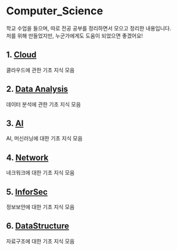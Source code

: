 # Computer_Science
학교 수업을 들으며, 따로 전공 공부를 정리하면서 모으고 정리한 내용입니다.<br>
저를 위해 만들었지만, 누군가에게도 도움이 되었으면 좋겠어요!<br>

## 1. [Cloud](./Cloud/README.md)
  클라우드에 관한 기초 지식 모음
  
## 2. [Data Analysis](./DataAnalysis/README.md)
  데이터 분석에 관한 기초 지식 모음
  
## 3. [AI](./AI/README.md)
  AI, 머신러닝에 대한 기초 지식 모음
  
## 4. [Network](./Network/README.md)
  네크워크에 대한 기초 지식 모음

## 5. [InforSec](./InforSec/README.md)
  정보보안에 대한 기초 지식 모음

## 6. [DataStructure](./DataStructure/README.md)
  자료구조에 대한 기초 지식 모음